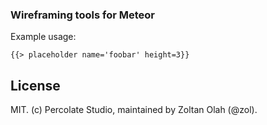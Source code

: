 ### Wireframing tools for Meteor

Example usage: 
```
{{> placeholder name='foobar' height=3}}
```

## License 

MIT. (c) Percolate Studio, maintained by Zoltan Olah (@zol).
